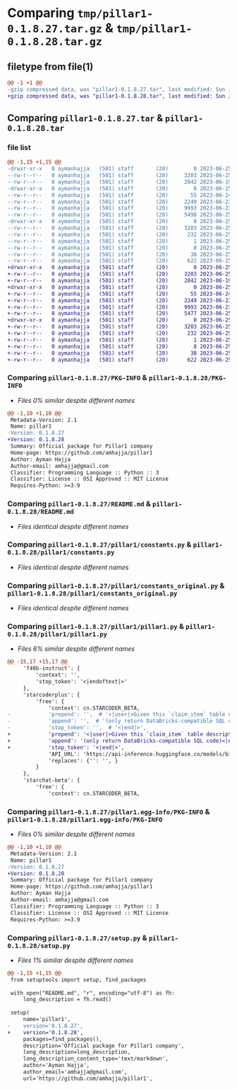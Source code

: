 # Comparing `tmp/pillar1-0.1.8.27.tar.gz` & `tmp/pillar1-0.1.8.28.tar.gz`

## filetype from file(1)

```diff
@@ -1 +1 @@
-gzip compressed data, was "pillar1-0.1.8.27.tar", last modified: Sun Jun 25 00:30:37 2023, max compression
+gzip compressed data, was "pillar1-0.1.8.28.tar", last modified: Sun Jun 25 00:32:28 2023, max compression
```

## Comparing `pillar1-0.1.8.27.tar` & `pillar1-0.1.8.28.tar`

### file list

```diff
@@ -1,15 +1,15 @@
-drwxr-xr-x   0 aymanhajja   (501) staff       (20)        0 2023-06-25 00:30:37.560905 pillar1-0.1.8.27/
--rw-r--r--   0 aymanhajja   (501) staff       (20)     3203 2023-06-25 00:30:37.560764 pillar1-0.1.8.27/PKG-INFO
--rw-r--r--   0 aymanhajja   (501) staff       (20)     2842 2023-06-19 22:34:12.000000 pillar1-0.1.8.27/README.md
-drwxr-xr-x   0 aymanhajja   (501) staff       (20)        0 2023-06-25 00:30:37.560016 pillar1-0.1.8.27/pillar1/
--rw-r--r--   0 aymanhajja   (501) staff       (20)       55 2023-06-24 20:02:24.000000 pillar1-0.1.8.27/pillar1/__init__.py
--rw-r--r--   0 aymanhajja   (501) staff       (20)     2249 2023-06-23 19:09:33.000000 pillar1-0.1.8.27/pillar1/constants.py
--rw-r--r--   0 aymanhajja   (501) staff       (20)     9993 2023-06-23 13:24:20.000000 pillar1-0.1.8.27/pillar1/constants_original.py
--rw-r--r--   0 aymanhajja   (501) staff       (20)     5498 2023-06-25 00:30:34.000000 pillar1-0.1.8.27/pillar1/pillar1.py
-drwxr-xr-x   0 aymanhajja   (501) staff       (20)        0 2023-06-25 00:30:37.560555 pillar1-0.1.8.27/pillar1.egg-info/
--rw-r--r--   0 aymanhajja   (501) staff       (20)     3203 2023-06-25 00:30:37.000000 pillar1-0.1.8.27/pillar1.egg-info/PKG-INFO
--rw-r--r--   0 aymanhajja   (501) staff       (20)      232 2023-06-25 00:30:37.000000 pillar1-0.1.8.27/pillar1.egg-info/SOURCES.txt
--rw-r--r--   0 aymanhajja   (501) staff       (20)        1 2023-06-25 00:30:37.000000 pillar1-0.1.8.27/pillar1.egg-info/dependency_links.txt
--rw-r--r--   0 aymanhajja   (501) staff       (20)        8 2023-06-25 00:30:37.000000 pillar1-0.1.8.27/pillar1.egg-info/top_level.txt
--rw-r--r--   0 aymanhajja   (501) staff       (20)       38 2023-06-25 00:30:37.560947 pillar1-0.1.8.27/setup.cfg
--rw-r--r--   0 aymanhajja   (501) staff       (20)      622 2023-06-25 00:30:37.000000 pillar1-0.1.8.27/setup.py
+drwxr-xr-x   0 aymanhajja   (501) staff       (20)        0 2023-06-25 00:32:28.070490 pillar1-0.1.8.28/
+-rw-r--r--   0 aymanhajja   (501) staff       (20)     3203 2023-06-25 00:32:28.070356 pillar1-0.1.8.28/PKG-INFO
+-rw-r--r--   0 aymanhajja   (501) staff       (20)     2842 2023-06-19 22:34:12.000000 pillar1-0.1.8.28/README.md
+drwxr-xr-x   0 aymanhajja   (501) staff       (20)        0 2023-06-25 00:32:28.069691 pillar1-0.1.8.28/pillar1/
+-rw-r--r--   0 aymanhajja   (501) staff       (20)       55 2023-06-24 20:02:24.000000 pillar1-0.1.8.28/pillar1/__init__.py
+-rw-r--r--   0 aymanhajja   (501) staff       (20)     2249 2023-06-23 19:09:33.000000 pillar1-0.1.8.28/pillar1/constants.py
+-rw-r--r--   0 aymanhajja   (501) staff       (20)     9993 2023-06-23 13:24:20.000000 pillar1-0.1.8.28/pillar1/constants_original.py
+-rw-r--r--   0 aymanhajja   (501) staff       (20)     5477 2023-06-25 00:32:23.000000 pillar1-0.1.8.28/pillar1/pillar1.py
+drwxr-xr-x   0 aymanhajja   (501) staff       (20)        0 2023-06-25 00:32:28.070180 pillar1-0.1.8.28/pillar1.egg-info/
+-rw-r--r--   0 aymanhajja   (501) staff       (20)     3203 2023-06-25 00:32:28.000000 pillar1-0.1.8.28/pillar1.egg-info/PKG-INFO
+-rw-r--r--   0 aymanhajja   (501) staff       (20)      232 2023-06-25 00:32:28.000000 pillar1-0.1.8.28/pillar1.egg-info/SOURCES.txt
+-rw-r--r--   0 aymanhajja   (501) staff       (20)        1 2023-06-25 00:32:28.000000 pillar1-0.1.8.28/pillar1.egg-info/dependency_links.txt
+-rw-r--r--   0 aymanhajja   (501) staff       (20)        8 2023-06-25 00:32:28.000000 pillar1-0.1.8.28/pillar1.egg-info/top_level.txt
+-rw-r--r--   0 aymanhajja   (501) staff       (20)       38 2023-06-25 00:32:28.070532 pillar1-0.1.8.28/setup.cfg
+-rw-r--r--   0 aymanhajja   (501) staff       (20)      622 2023-06-25 00:32:27.000000 pillar1-0.1.8.28/setup.py
```

### Comparing `pillar1-0.1.8.27/PKG-INFO` & `pillar1-0.1.8.28/PKG-INFO`

 * *Files 0% similar despite different names*

```diff
@@ -1,10 +1,10 @@
 Metadata-Version: 2.1
 Name: pillar1
-Version: 0.1.8.27
+Version: 0.1.8.28
 Summary: Official package for Pillar1 company
 Home-page: https://github.com/amhajja/pillar1
 Author: Ayman Hajja
 Author-email: amhajja@gmail.com
 Classifier: Programming Language :: Python :: 3
 Classifier: License :: OSI Approved :: MIT License
 Requires-Python: >=3.9
```

### Comparing `pillar1-0.1.8.27/README.md` & `pillar1-0.1.8.28/README.md`

 * *Files identical despite different names*

### Comparing `pillar1-0.1.8.27/pillar1/constants.py` & `pillar1-0.1.8.28/pillar1/constants.py`

 * *Files identical despite different names*

### Comparing `pillar1-0.1.8.27/pillar1/constants_original.py` & `pillar1-0.1.8.28/pillar1/constants_original.py`

 * *Files identical despite different names*

### Comparing `pillar1-0.1.8.27/pillar1/pillar1.py` & `pillar1-0.1.8.28/pillar1/pillar1.py`

 * *Files 6% similar despite different names*

```diff
@@ -15,17 +15,17 @@
     'f40b-instruct': {
         'context': '',
         'stop_token': '<|endoftext|>'
     },
     'starcoderplus': {
         'free': {
             'context': cn.STARCODER_BETA,
-            'prepend': '',  # '<|user|>Given this `claim_item` table description:',
-            'append': '',  # '(only return DataBricks-compatible SQL code)<|end|>',
-            'stop_token': '',  # '<|end|>',
+            'prepend': '<|user|>Given this `claim_item` table description:',
+            'append': '(only return DataBricks-compatible SQL code)<|end|>',
+            'stop_token': '<|end|>',
             'API_URL': 'https://api-inference.huggingface.co/models/bigcode/starcoderplus',
             'replaces': {'': '', }
         }
     },
     'starchat-beta': {
         'free': {
             'context': cn.STARCODER_BETA,
```

### Comparing `pillar1-0.1.8.27/pillar1.egg-info/PKG-INFO` & `pillar1-0.1.8.28/pillar1.egg-info/PKG-INFO`

 * *Files 0% similar despite different names*

```diff
@@ -1,10 +1,10 @@
 Metadata-Version: 2.1
 Name: pillar1
-Version: 0.1.8.27
+Version: 0.1.8.28
 Summary: Official package for Pillar1 company
 Home-page: https://github.com/amhajja/pillar1
 Author: Ayman Hajja
 Author-email: amhajja@gmail.com
 Classifier: Programming Language :: Python :: 3
 Classifier: License :: OSI Approved :: MIT License
 Requires-Python: >=3.9
```

### Comparing `pillar1-0.1.8.27/setup.py` & `pillar1-0.1.8.28/setup.py`

 * *Files 1% similar despite different names*

```diff
@@ -1,15 +1,15 @@
 from setuptools import setup, find_packages
 
 with open("README.md", "r", encoding="utf-8") as fh:
     long_description = fh.read()
 
 setup(
     name='pillar1',
-    version='0.1.8.27',
+    version='0.1.8.28',
     packages=find_packages(),
     description='Official package for Pillar1 company',
     long_description=long_description,
     long_description_content_type='text/markdown',
     author='Ayman Hajja',
     author_email='amhajja@gmail.com',
     url='https://github.com/amhajja/pillar1',
```

